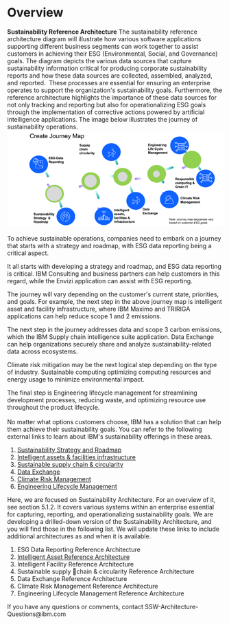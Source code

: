 

# Overview

<p><strong>Sustainability Reference Architecture</strong> The sustainability reference architecture diagram will illustrate how various software applications supporting different business segments can work together to assist customers in achieving their ESG (Environmental, Social, and Governance) goals. The diagram depicts the various data sources that capture sustainability information critical for producing corporate sustainability reports and how these data sources are collected, assembled, analyzed, and reported.  These processes are essential for ensuring an enterprise operates to support the organization's sustainability goals. Furthermore, the reference architecture highlights the importance of these data sources for not only tracking and reporting but also for operationalizing ESG goals through the implementation of corrective actions powered by artificial intelligence applications. The image below illustrates the journey of sustainability operations.<br><img src="../files/file_fda56b01a1a3a8c0.png" alt="544x270#imgId_4JjBiIvQpmc" /><br><br>To achieve sustainable operations, companies need to embark on a journey that starts with a strategy and roadmap, with ESG data reporting being a critical aspect.</p><p>It all starts with developing a strategy and roadmap, and ESG data reporting is critical. IBM Consulting and business partners can help customers in this regard, while the Envizi application can assist with ESG reporting.</p><p>The journey will vary depending on the customer's current state, priorities, and goals. For example, the next step in the above journey map is intelligent asset and facility infrastructure, where IBM Maximo and TRIRIGA applications can help reduce scope 1 and 2 emissions.</p><p>The next step in the journey addresses data and scope 3 carbon emissions, which the IBM Supply chain intelligence suite application. Data Exchange can help organizations securely share and analyze sustainability-related data across ecosystems.</p><p>Climate risk mitigation may be the next logical step depending on the type of industry. Sustainable computing optimizing computing resources and energy usage to minimize environmental impact.</p><p>The final step is Engineering lifecycle management for streamlining development processes, reducing waste, and optimizing resource use throughout the product lifecycle.<br><br>No matter what options customers choose, IBM has a solution that can help them achieve their sustainability goals. You can refer to the following external links to learn about IBM's sustainability offerings in these areas.</p><ol><li><a href="https://www.ibm.com/resources/sustainability/guidebook-build/">Sustainability Strategy and Roadmap</a></li><li><a href="https://www.ibm.com/resources/guides/intelligent-asset-management/">Intelligent assets & facilities infrastructure</a></li><li><a href="https://www.ibm.com/supply-chain">Sustainable supply chain & circularity</a></li><li><a href="https://www.ibm.com/sterling">Data Exchange</a></li><li><a href="https://www.ibm.com/resources/business-operations/manage-climate-risk">Climate Risk Management</a></li><li><a href="https://www.ibm.com/products/engineering-lifecycle-management">Engineering Lifecycle Management</a></li></ol><p>Here, we are focused on Sustainability Architecture. For an overview of it, see section 5.1.2. It covers various systems within an enterprise essential for capturing, reporting, and operationalizing sustainability goals. We are developing a drilled-down version of the Sustainability Architecture, and you will find those in the following list. We will update these links to include additional architectures as and when it is available.</p><ol><li>ESG Data Reporting Reference Architecture</li><li><a href="https://w3.ibm.com/tools/cogarch/architectures/Collaboration/arch_S1dSACWGn">Intelligent Asset Reference Architecture</a></li><li>Intelligent Facility Reference Architecture</li><li>Sustainable supply chain & circularity Reference Architecture</li><li>Data Exchange Reference Architecture</li><li>Climate Risk Management Reference Architecture</li><li>Engineering Lifecycle Management Reference Architecture</li></ol><p>If you have any questions or comments, contact SSW-Architecture-Questions@ibm.com<br><br><br></p>
